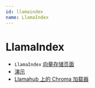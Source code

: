 ```yaml
---
id: llamaindex
name: LlamaIndex
---
```


# LlamaIndex

- `LlamaIndex` [向量存储页面](https://docs.llamaindex.ai/en/stable/examples/vector_stores/ChromaIndexDemo.html)
- [演示](https://github.com/jerryjliu/llama_index/blob/main/docs/docs/examples/vector_stores/ChromaIndexDemo.ipynb)
- [Llamahub 上的 Chroma 加载器](https://llamahub.ai/l/vector_stores/llama-index-vector-stores-chroma)
